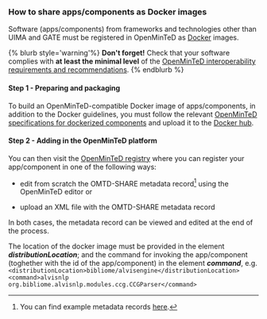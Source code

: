 ### How to share apps/components as Docker images

Software \(apps/components\) from frameworks and technologies other than UIMA and GATE must be registered in OpenMinTeD as [Docker](https://docs.docker.com) images.

{% blurb style='warning'%}
**Don't forget!** Check that your software complies with **at least the minimal level** of the [OpenMinTeD interoperability requirements and recommendations](/guidelines_for_providers_of_sw_resources/how-to-make-your-components-interoperable.md).
{% endblurb %}


#### **Step 1 - Preparing and packaging**

To build an OpenMinTeD-compatible Docker image of apps/components, in addition to the Docker guidelines, you must follow the relevant [OpenMinTeD specifications for dockerized components](https://openminted.github.io/releases/docker-spec) and upload it to the [Docker hub](https://hub.docker.com/).

#### **Step 2 - Adding in the OpenMinTeD platform**

You can then visit the [OpenMinTeD registry](https://services.openminted.eu) where you can register your app/component in one of the following ways:

* edit from scratch the OMTD-SHARE metadata record[^1] using the OpenMinTeD editor or

* upload an XML file with the OMTD-SHARE metadata record

In both cases, the metadata record can be viewed and edited at the end of the process.

The location of the docker image must be provided in the element **_distributionLocation_**; and the command for invoking the app/component (toghether with the id of the app/component) in the element _**command**_, e.g.
    `<distributionLocation>bibliome/alvisengine</distributionLocation>`
`<command>alvisnlp org.bibliome.alvisnlp.modules.ccg.CCGParser</command>`




[^1]: You can find example metadata records [here](/guidelines_for_providers_of_sw_resources/examples-for-software-resources.md).

